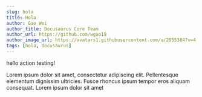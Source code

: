 ```yaml
---
slug: hola
title: Hola
author: Gao Wei
author_title: Docusaurus Core Team
author_url: https://github.com/wgao19
author_image_url: https://avatars1.githubusercontent.com/u/2055384?v=4
tags: [hola, docusaurus]
---
```

hello action testing!

Lorem ipsum dolor sit amet, consectetur adipiscing elit. Pellentesque elementum dignissim ultricies. Fusce rhoncus ipsum tempor eros aliquam consequat. Lorem ipsum dolor sit amet
